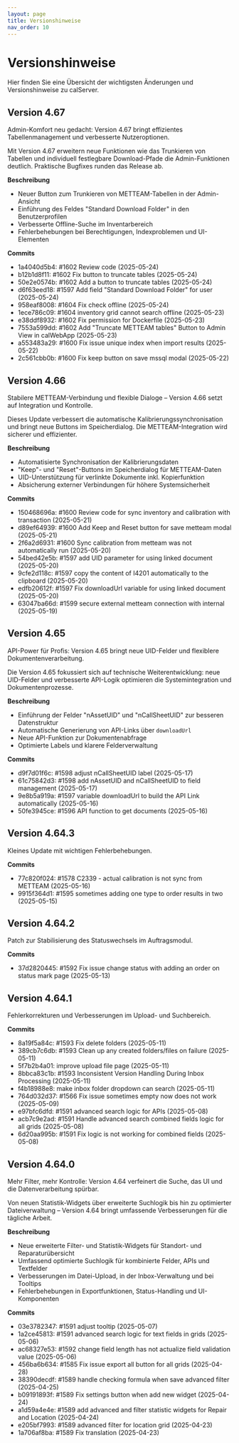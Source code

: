 ```yaml
---
layout: page
title: Versionshinweise
nav_order: 10
---
```


# Versionshinweise

Hier finden Sie eine Übersicht der wichtigsten Änderungen und Versionshinweise zu calServer.


## Version 4.67

Admin-Komfort neu gedacht: Version 4.67 bringt effizientes Tabellenmanagement und verbesserte Nutzeroptionen.

Mit Version 4.67 erweitern neue Funktionen wie das Trunkieren von Tabellen und individuell festlegbare Download-Pfade die Admin-Funktionen deutlich. Praktische Bugfixes runden das Release ab.

**Beschreibung**

- Neuer Button zum Trunkieren von METTEAM-Tabellen in der Admin-Ansicht
- Einführung des Feldes "Standard Download Folder" in den Benutzerprofilen
- Verbesserte Offline-Suche im Inventarbereich
- Fehlerbehebungen bei Berechtigungen, Indexproblemen und UI-Elementen

**Commits**

- 1a4040d5b4: #1602 Review code (2025-05-24)
- b12b1d8f11: #1602 Fix button to truncate tables (2025-05-24)
- 50e2e0574b: #1602 Add a button to truncate tables (2025-05-24)
- d6f63eed18: #1597 Add field "Standard Download Folder" for user (2025-05-24)
- 958eaf8008: #1604 Fix check offline (2025-05-24)
- 1ece786c09: #1604 inventory grid cannot search offline (2025-05-23)
- e38ddf8932: #1602 Fix permission for Dockerfile (2025-05-23)
- 7553a599dd: #1602 Add "Truncate METTEAM tables" Button to Admin View in calWebApp (2025-05-23)
- a553483a29: #1600 Fix issue unique index when import results (2025-05-22)
- 2c561cbb0b: #1600 Fix keep button on save mssql modal (2025-05-22)

## Version 4.66

Stabilere METTEAM-Verbindung und flexible Dialoge – Version 4.66 setzt auf Integration und Kontrolle.

Dieses Update verbessert die automatische Kalibrierungssynchronisation und bringt neue Buttons im Speicherdialog. Die METTEAM-Integration wird sicherer und effizienter.

**Beschreibung**

- Automatisierte Synchronisation der Kalibrierungsdaten
- "Keep"- und "Reset"-Buttons im Speicherdialog für METTEAM-Daten
- UID-Unterstützung für verlinkte Dokumente inkl. Kopierfunktion
- Absicherung externer Verbindungen für höhere Systemsicherheit

**Commits**

- 150468696a: #1600 Review code for sync inventory and calibration with transaction (2025-05-21)
- d89ef64939: #1600 Add Keep and Reset button for save metteam modal (2025-05-21)
- 2f6a2d6931: #1600 Sync calibration from metteam was not automatically run (2025-05-20)
- 54bed42e5b: #1597 add UID parameter for using linked document (2025-05-20)
- 9cfe2d118c: #1597 copy the content of I4201 automatically to the clipboard (2025-05-20)
- edfb20612f: #1597 Fix downloadUrl variable for using linked document (2025-05-20)
- 63047ba66d: #1599 secure external metteam connection with internal (2025-05-19)

## Version 4.65

API-Power für Profis: Version 4.65 bringt neue UID-Felder und flexiblere Dokumentenverarbeitung.

Die Version 4.65 fokussiert sich auf technische Weiterentwicklung: neue UID-Felder und verbesserte API-Logik optimieren die Systemintegration und Dokumentenprozesse.

**Beschreibung**

- Einführung der Felder "nAssetUID" und "nCallSheetUID" zur besseren Datenstruktur
- Automatische Generierung von API-Links über `downloadUrl`
- Neue API-Funktion zur Dokumentenabfrage
- Optimierte Labels und klarere Felderverwaltung

**Commits**

- d9f7d01f6c: #1598 adjust nCallSheetUID label (2025-05-17)
- 61c75842d3: #1598 add nAssetUID and nCallSheetUID to field management (2025-05-17)
- 9e8b5a919a: #1597 variable downloadUrl to build the API Link automatically (2025-05-16)
- 50fe3945ce: #1596 API function to get documents (2025-05-16)

## Version 4.64.3

Kleines Update mit wichtigen Fehlerbehebungen.

**Commits**

- 77c820f024: #1578 C2339 - actual calibration is not sync from METTEAM (2025-05-16)
- 9915f364d1: #1595 sometimes adding one type to order results in two (2025-05-15)

## Version 4.64.2

Patch zur Stabilisierung des Statuswechsels im Auftragsmodul.

**Commits**

- 37d2820445: #1592 Fix issue change status with adding an order on status mark page (2025-05-13)

## Version 4.64.1

Fehlerkorrekturen und Verbesserungen im Upload- und Suchbereich.

**Commits**

- 8a19f5a84c: #1593 Fix delete folders (2025-05-11)
- 389cb7c6db: #1593 Clean up any created folders/files on failure (2025-05-11)
- 5f7b2b4a01: improve upload file page (2025-05-11)
- 8bbca83c1b: #1593 Inconsistent Version Handling During Inbox Processing (2025-05-11)
- f4b18988e8: make inbox folder dropdown can search (2025-05-11)
- 764d032d37: #1566 Fix issue sometimes empty now does not work (2025-05-09)
- e97bfc6dfd: #1591 advanced search logic for APIs (2025-05-08)
- acb7c9e2ad: #1591 Handle advanced search combined fields logic for all grids (2025-05-08)
- 6d20aa995b: #1591 Fix logic is not working for combined fields (2025-05-08)

## Version 4.64.0

Mehr Filter, mehr Kontrolle: Version 4.64 verfeinert die Suche, das UI und die Datenverarbeitung spürbar.

Von neuen Statistik-Widgets über erweiterte Suchlogik bis hin zu optimierter Dateiverwaltung – Version 4.64 bringt umfassende Verbesserungen für die tägliche Arbeit.

**Beschreibung**

- Neue erweiterte Filter- und Statistik-Widgets für Standort- und Reparaturübersicht
- Umfassend optimierte Suchlogik für kombinierte Felder, APIs und Textfelder
- Verbesserungen im Datei-Upload, in der Inbox-Verwaltung und bei Tooltips
- Fehlerbehebungen in Exportfunktionen, Status-Handling und UI-Komponenten

**Commits**

- 03e3782347: #1591 adjust tooltip (2025-05-07)
- 1a2ce45813: #1591 advanced search logic for text fields in grids (2025-05-06)
- ac68327e53: #1592 change field length has not actualize field validation value (2025-05-06)
- 456ba6b634: #1585 Fix issue export all button for all grids (2025-04-28)
- 38390decdf: #1589 handle checking formula when save advanced filter (2025-04-25)
- b09191893f: #1589 Fix settings button when add new widget (2025-04-24)
- a1d59a4e4e: #1589 add advanced and filter statistic widgets for Repair and Location (2025-04-24)
- e205bf7993: #1589 advanced filter for location grid (2025-04-23)
- 1a706af8ba: #1589 Fix translation (2025-04-23)
